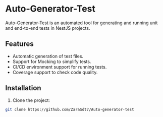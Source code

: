 # Auto-Generator-Test

Auto-Generator-Test is an automated tool for generating and running unit and end-to-end tests in NestJS projects.

## Features
- Automatic generation of test files.
- Support for Mocking to simplify tests.
- CI/CD environment support for running tests.
- Coverage support to check code quality.

## Installation

1. Clone the project:

```bash
git clone https://github.com/ZaraSdt7/Auto-generator-test
